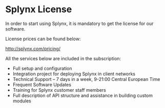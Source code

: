 Splynx License
==============

In order to start using Splynx, it is mandatory to get the license for our software.

License prices can be found below:

<http://splynx.com/pricing/>

All the services below are included in the subscription:

* Full setup and configuration
* Integration project for deploying Splynx in client networks
* Technical Support – 7 days in a week, 9-21:00 Central European Time
* Frequent Software Updates
* Training for Splynx customer staff members
* Full description of API structure and assistance in building custom modules
